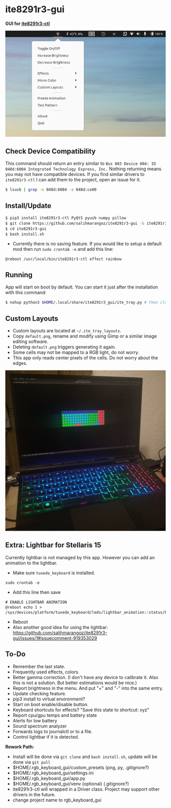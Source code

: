 # ite8291r3-gui

**GUI for [ite8291r3-ctl](https://github.com/pobrn/ite8291r3-ctl)**

![](imgs/ss.png)



## Check Device Compatibility

This command should return an entry similar to `Bus 003 Device 004: ID 048d:6004 Integrated Technology Express, Inc.` Nothing returning means you may not have compatible devices. If you find similar drivers to `ite8291r3-ctl` I can add them to the project, open an issue for it.

```bash
$ lsusb | grep -e 048d:6004 -e 048d:ce00
```



## Install/Update

```bash
$ pip3 install ite8291r3-ctl PyQt5 pyusb numpy pillow
$ git clone https://github.com/salihmarangoz/ite8291r3-gui -b ite8291r3-gui
$ cd ite8291r3-gui
$ bash install.sh
```

- Currently there is no saving feature. If you would like to setup a default mod then run `sudo crontab -e`  and add this line:

```
@reboot /usr/local/bin/ite8291r3-ctl effect rainbow
```



## Running

App will start on boot by default. You can start it just after the installation with this command:

```bash
$ nohup python3 $HOME/.local/share/ite8291r3_gui/ite_tray.py # then close the terminal
```



## Custom Layouts

- Custom layouts are located at `~/.ite_tray_layouts`. 
- Copy `default.png`, rename and modify using Gimp or a similar image editing software.
- Deleting `default.png` triggers generating it again. 
- Some cells may not be mapped to a RGB light, do not worry. 
- This app only reads center pixels of the cells. Do not worry about the edges.



![](imgs/photo.jpg)



## Extra: Lightbar for Stellaris 15

Currently lightbar is not managed by this app. However you can add an animation to the lightbar.

- Make sure `tuxedo_keyboard` is installed.

```
sudo crontab -e
```

- Add this line then save

```
# ENABLE LIGHTBAR ANIMATION
@reboot echo 1 > /sys/devices/platform/tuxedo_keyboard/leds/lightbar_animation::status/brightness
```

- Reboot
- Also another good idea for using the lightbar: https://github.com/salihmarangoz/ite8291r3-gui/issues/1#issuecomment-919353029



## To-Do

- Remember the last state.
- Frequently used effects, colors.
- Better gamma correction. (I don't have any device to calibrate it. Also this is not a solution. But better estimations would be nice.)
- Report brightness in the menu. And put "+" and "-" into the same entry.
- Update checking feature.
- pip3 install to virtual environment?
- Start on boot enable/disable button.
- Keyboard shortcuts for effects? "Save this state to shortcut: xyz"
- Report cpu/gpu temps and battery state
- Alerts for low battery
- Sound spectrum analyzer
- Forwards logs to journalctl or to a file.
- Control lightbar if it is detected.

**Rework Path:**

- Install will be done via `git clone` and `bash install.sh`, update will be done via `git pull` 
- $HOME/.rgb_keyboard_gui/custom_presets (png, py, .gitignore?)
- $HOME/.rgb_keyboard_gui/settings.ini
- $HOME/.rgb_keyboard_gui/app.py
- $HOME/.rgb_keyboard_gui/venv (optional) (.gitignore?)
- ite8291r3-ctl will wrapped in a Driver class. Project may support other drivers in the future.
- change project name to rgb_keyboard_gui
